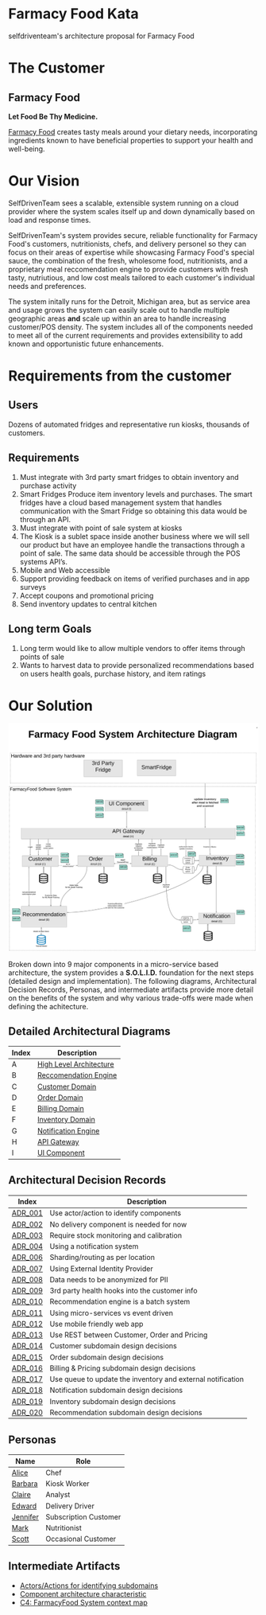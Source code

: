 # Farmacy Food Kata

selfdriventeam's architecture proposal for Farmacy Food

# The Customer
## Farmacy Food
**Let Food Be Thy Medicine.**

[Farmacy Food](https://www.farmacyfood.com/) creates tasty meals around your dietary needs, incorporating ingredients known to have beneficial properties to support your health and well-being.

# Our Vision

SelfDrivenTeam sees a scalable, extensible system running on a cloud provider where the system scales itself up and down dynamically based on load and response times.

SelfDrivenTeam's system provides secure, reliable functionality for Farmacy Food's customers, nutritionists, chefs, and delivery personel so they can focus on their areas of expertise while showcasing Farmacy Food's special sauce, the combination of the fresh, wholesome food, nutritionists, and a proprietary meal reccomendation engine to provide customers with fresh tasty, nutriutious, and low cost meals tailored to each customer's individual needs and preferences.

The system initally runs for the Detroit, Michigan area, but as service area and usage grows the system can easily scale out to handle multiple geographic areas **and** scale up within an area to handle increasing customer/POS density. The system includes all of the components needed to meet all of the current requirements and provides extensibility to add known and opportunistic future enhancements.

# Requirements from the customer
## Users
Dozens of automated fridges and representative run kiosks, thousands of customers.

## Requirements
1) Must integrate with 3rd party smart fridges to obtain inventory and purchase activity
1) Smart Fridges Produce item inventory levels and purchases. The smart fridges have a cloud based management system that handles communication with the Smart Fridge so obtaining this data would be through an API.
1) Must integrate with point of sale system at kiosks
1) The Kiosk is a sublet space inside another business where we will sell our product but have an employee handle the transactions through a point of sale. The same data should be accessible through the POS systems API’s.
1) Mobile and Web accessible
1) Support providing feedback on items of verified purchases and in app surveys
1) Accept coupons and promotional pricing
1) Send inventory updates to central kitchen

## Long term Goals
1) Long term would like to allow multiple vendors to offer items through points of sale
1) Wants to harvest data to provide personalized recommendations based on users health goals, purchase history, and item ratings

# Our Solution

![High Level Architecture](doc/arc/images/high_level.svg)

Broken down into 9 major components in a micro-service based architecture, the system provides a **S.O.L.I.D.** foundation for the next steps (detailed design and implementation). The following diagrams, Architectural Decision Records, Personas, and intermediate artifacts provide more detail on the benefits of the system and why various trade-offs were made when defining the achitecture.

## Detailed Architectural Diagrams

| Index | Description |
|-------|-------------|
| A | [High Level Architecture](doc/arc/images/high_level.svg) |
| B | [Reccomendation Engine](doc/arc/images/recommendation.svg) |
| C | [Customer Domain](doc/arc/images/custom_subdomain.svg) |
| D | [Order Domain](doc/arc/images/order_subdomain.svg) |
| E | [Billing Domain](doc/arc/images/pricing_subdomain.svg) |
| F | [Inventory Domain](doc/arc/images/inventory_subdomain.svg) |
| G | [Notification Engine](doc/arc/images/notification_subdomain.svg) |
| H | [API Gateway](doc/arc/images/api_gateway.svg) |
| I | [UI Component](doc/arc/images/ui_component.svg) |

## Architectural Decision Records

| Index | Description |
|-------|-------------|
| [ADR_001](doc/arc/adrs/adr_001.md) | Use actor/action to identify components |
| [ADR_002](doc/arc/adrs/adr_002.md) | No delivery component is needed for now |
| [ADR_003](doc/arc/adrs/adr_003.md) | Require stock monitoring and calibration |
| [ADR_004](doc/arc/adrs/adr_004.md) | Using a notification system |
| [ADR_006](doc/arc/adrs/adr_006.md) | Sharding/routing as per location |
| [ADR_007](doc/arc/adrs/adr_007.md) | Using External Identity Provider |
| [ADR_008](doc/arc/adrs/adr_008.md) | Data needs to be anonymized for PII |
| [ADR_009](doc/arc/adrs/adr_009.md) | 3rd party health hooks into the customer info |
| [ADR_010](doc/arc/adrs/adr_010.md) | Recommendation engine is a batch system |
| [ADR_011](doc/arc/adrs/adr_011.md) | Using micro-services vs event driven |
| [ADR_012](doc/arc/adrs/adr_012.md) | Use mobile friendly web app |
| [ADR_013](doc/arc/adrs/adr_013.md) | Use REST between Customer, Order and Pricing |
| [ADR_014](doc/arc/adrs/adr_014.md) | Customer subdomain design decisions|
| [ADR_015](doc/arc/adrs/adr_015.md) | Order subdomain design decisions|
| [ADR_016](doc/arc/adrs/adr_016.md) | Billing & Pricing subdomain design decisions|
| [ADR_017](doc/arc/adrs/adr_017.md) | Use queue to update the inventory and external notification|
| [ADR_018](doc/arc/adrs/adr_018.md) | Notification subdomain design decisions|
| [ADR_019](doc/arc/adrs/adr_019.md) | Inventory subdomain design decisions|
| [ADR_020](doc/arc/adrs/adr_020.md) | Recommendation subdomain design decisions|




## Personas

| Name | Role |
|------|------|
| [Alice](doc/personas/alice_(chef).md) | Chef |
| [Barbara](doc/personas/barbara_(kiosk_worker).md) | Kiosk Worker |
| [Claire](doc/personas/claire_(analyst).md) | Analyst |
| [Edward](doc/personas/edward_(delivery_driver).md) | Delivery Driver |
| [Jennifer](doc/personas/jennifer_(subscriber).md) | Subscription Customer |
| [Mark](doc/personas/mark_(nutritionist).md) | Nutritionist |
| [Scott](doc/personas/scott_(eater).md) | Occasional Customer |

## Intermediate Artifacts

* [Actors/Actions for identifying subdomains](doc/artifacts/actor_actions.md)
* [Component architecture characteristic](doc/artifacts/arch_characteristic.md)
* [C4: FarmacyFood System context map](doc/arc/images/context_map.svg)

